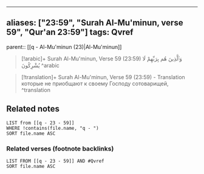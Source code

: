 
---
aliases: ["23:59", "Surah Al-Mu'minun, verse 59", "Qur'an 23:59"]
tags: Qvref
---

parent:: [[q - Al-Mu'minun (23)|Al-Mu'minun]]

> [!arabic]+ Surah Al-Mu'minun, Verse 59 (23:59)
> <span class="quran-arabic">وَٱلَّذِينَ هُم بِرَبِّهِمْ لَا يُشْرِكُونَ</span>
^arabic

> [!translation]+ Surah Al-Mu'minun, Verse 59 (23:59) - Translation
> которые не приобщают к своему Господу сотоварищей,
^translation



## Related notes
```dataview
LIST from [[q - 23 - 59]]
WHERE !contains(file.name, "q - ")
SORT file.name ASC
```

### Related verses (footnote backlinks)
```dataview
LIST FROM [[q - 23 - 59]] AND #Qvref
SORT file.name ASC
```

